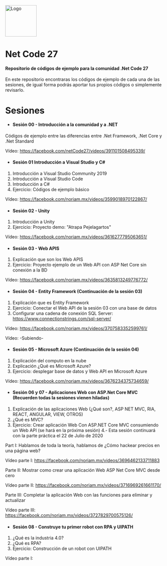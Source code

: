 <img src="https://raw.githubusercontent.com/noriammx/netcode27/master/assets/logo.png" alt="Logo" width="100">

# Net Code 27 

#### Repositorio de códigos de ejemplo para la comunidad .Net Code 27 

En este repositorio encontraras los códigos de ejemplo de cada una de las sesiones, de igual forma podrás aportar tus propios códigos o simplemente revisarlo.

# Sesiones

- #### Sesión 00 - Introducción a la comunidad y a .NET
Códigos de ejemplo entre las diferencias entre .Net Framework, .Net Core y .Net Standard

Vídeo: https://facebook.com/netCode27/videos/391101508495339/

- #### Sesión 01 Introducción a Visual Studio y C#
1. Introducción a Visual Studio Community 2019
2. Introducción a Visual Studio Code
3. Introducción a C#
4. Ejercicio: Códigos de ejemplo básico

Vídeo: https://facebook.com/noriam.mx/videos/3599018970122867/

- #### Sesión 02 - Unity
1. Introducción a Unity
2. Ejercicio: Proyecto demo: "Atrapa Pejelagartos"

Vídeo: https://facebook.com/noriam.mx/videos/3616277795063651/

- #### Sesión 03 - Web APIS
1. Explicación que son los Web APIS
2. Ejercicio: Proyecto ejemplo de un Web API con ASP Net Core sin conexión a la BD

Vídeo: https://facebook.com/noriam.mx/videos/3635813249776772/

- #### Sesión 04 - Entity Framework (Continuación de la sesión 03)
1. Explicación que es Entity Framework
2. Ejercicio: Conectar el Web API de la sesión 03 con una base de datos
3. Configurar una cadena de conexión SQL Server: https://www.connectionstrings.com/sql-server/

Vídeo: https://facebook.com/noriam.mx/videos/3707583352599761/

Vídeo: -Subiendo-

- #### Sesión 05 - Microsoft Azure (Continuación de la sesión 04)
1. Explicación del computo en la nube
2. Explicación ¿Qué es Microsoft Azure?
3. Ejercicio: desplegar base de datos y Web API en Microsoft Azure

Vídeo: https://facebook.com/noriam.mx/videos/3676234375734659/

- #### Sesión 06 y 07 - Aplicaciones Web con ASP.Net Core MVC (Recuerden todas la sesiones vienen hiladas)
1. Explicación de las aplicaciones Web (¿Qué son?, ASP NET MVC, RIA, REACT, ANGULAR, VIEW, OTROS)
2. ¿Qué es MVC?
3. Ejercicio: Crear aplicación Web Con ASP.NET Core MVC consumiendo un Web API (se hará en la próxima sesión)
4.- Esta sesión continuará con la parte práctica el 22 de Julio de 2020

Part I: Hablamos de toda la teoría, hablamos de ¿Cómo hackear precios en una página web?

Vídeo parte I: https://facebook.com/noriam.mx/videos/3696462133711883

Parte II: Mostrar como crear una aplicación Web ASP Net Core MVC desde cero

Vídeo parte II: https://facebook.com/noriam.mx/videos/3716969261661170/

Parte III: Completar la aplicación Web con las funciones para eliminar y actualizar

Vídeo parte III: https://facebook.com/noriam.mx/videos/3727829700575126/  

- #### Sesión 08 - Construye tu primer robot con RPA y UIPATH
1. ¿Qué es la industria 4.0?
2. ¿Qué es RPA?
3. Ejercicio: Construcción de un robot con UIPATH

Vídeo parte I: 




